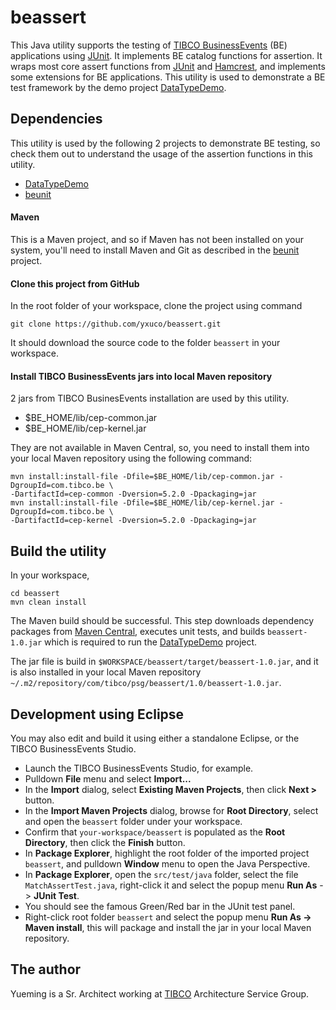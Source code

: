 # beassert
This Java utility supports the testing of [TIBCO BusinessEvents](https://docs.tibco.com/products/tibco-businessevents-5-2-0) (BE) applications using [JUnit](http://junit.org/).  It implements BE catalog functions for assertion.  It wraps most core assert functions from [JUnit](https://github.com/junit-team/junit) and [Hamcrest](https://github.com/hamcrest/JavaHamcrest), and implements some extensions for BE applications.  This utility is used to demonstrate a BE test framework by the demo project [DataTypeDemo](https://github.com/yxuco/DataTypeDemo).

## Dependencies
This utility is used by the following 2 projects to demonstrate BE testing, so check them out to understand the usage of the assertion functions in this utility.

 - [DataTypeDemo](https://github.com/yxuco/DataTypeDemo)
 - [beunit](https://github.com/yxuco/beunit)
 
#### Maven

This is a Maven project, and so if Maven has not been installed on your system, you'll need to install Maven and Git as described in the [beunit](https://github.com/yxuco/beunit) project.
    
#### Clone this project from GitHub

In the root folder of your workspace, clone the project using command

    git clone https://github.com/yxuco/beassert.git

It should download the source code to the folder `beassert` in your workspace. 

#### Install TIBCO BusinessEvents jars into local Maven repository

2 jars from TIBCO BusinesEvents installation are used by this utility.

 - $BE_HOME/lib/cep-common.jar
 - $BE_HOME/lib/cep-kernel.jar
 
They are not available in Maven Central, so, you need to install them into your local Maven repository using the following command:

    mvn install:install-file -Dfile=$BE_HOME/lib/cep-common.jar -DgroupId=com.tibco.be \
    -DartifactId=cep-common -Dversion=5.2.0 -Dpackaging=jar
    mvn install:install-file -Dfile=$BE_HOME/lib/cep-kernel.jar -DgroupId=com.tibco.be \
    -DartifactId=cep-kernel -Dversion=5.2.0 -Dpackaging=jar

## Build the utility

In your workspace,

    cd beassert
    mvn clean install

The Maven build should be successful.  This step downloads dependency packages from [Maven Central](http://search.maven.org/), executes unit tests, and builds `beassert-1.0.jar` which is required to run the [DataTypeDemo](https://github.com/yxuco/DataTypeDemo) project.

The jar file is build in `$WORKSPACE/beassert/target/beassert-1.0.jar`, and it is also installed in your local Maven repository `~/.m2/repository/com/tibco/psg/beassert/1.0/beassert-1.0.jar`.

## Development using Eclipse
 
You may also edit and build it using either a standalone Eclipse, or the TIBCO BusinessEvents Studio.

 - Launch the TIBCO BusinessEvents Studio, for example.
 - Pulldown **File** menu and select **Import...**
 - In the **Import** dialog, select **Existing Maven Projects**, then click **Next >** button.
 - In the **Import Maven Projects** dialog, browse for **Root Directory**, select and open the `beassert` folder under your workspace.
 - Confirm that `your-workspace/beassert` is populated as the **Root Directory**, then click the **Finish** button.
 - In **Package Explorer**, highlight the root folder of the imported project `beassert`, and pulldown **Window** menu to open the Java Perspective.
 - In **Package Explorer**, open the `src/test/java` folder, select the file `MatchAssertTest.java`, right-click it and select the popup menu **Run As** -> **JUnit Test**.
 - You should see the famous Green/Red bar in the JUnit test panel.
 - Right-click root folder `beassert` and select the popup menu **Run As -> Maven install**, this will package and install the jar in your local Maven repository.

## The author

Yueming is a Sr. Architect working at [TIBCO](http://www.tibco.com/) Architecture Service Group.
